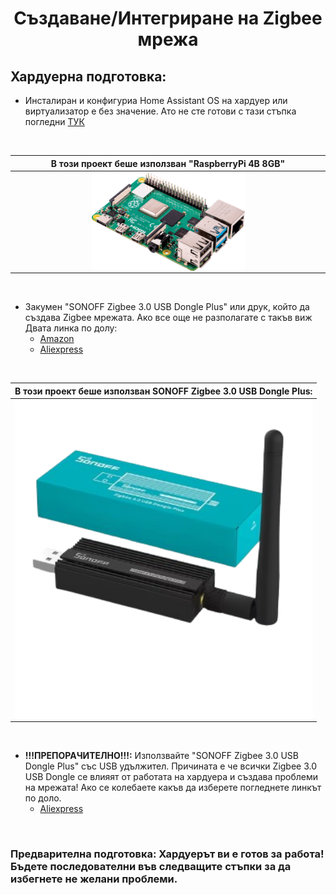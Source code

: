 <h1 align="center"><strong>Създаване/Интегриране на Zigbee мрежа </strong></h1>

##  Хардуерна подготовка:
- Инсталиран и конфигуриа Home Assistant OS на хардуер или виртуализатор е без значение. Ато не сте готови с тази стъпка погледни [ТУК](https://www.home-assistant.io/installation/)

<br>

| В този проект беше използван "RaspberryPi 4B 8GB" | 
|:--------------------:|
| <img align="center" src="../../IMG/Devices/RASP PI 4B.png" width="50%" height="50%">  |

<br>

- Закумен "SONOFF Zigbee 3.0 USB Dongle Plus" или друк, който да създава Zigbee мрежата. Ако все още не разполагате с такъв виж Двата линка по долу:
    - [Amazon](https://www.amazon.de/dp/B09KZX4WSB?ref=ppx_yo2ov_dt_b_fed_asin_title)
    - [Aliexpress](https://de.aliexpress.com/item/1005004266559661.html?spm=a2g0o.productlist.main.1.29cfYELkYELkj7&algo_pvid=d6c4c86f-f945-433c-addd-962a0da0c955&algo_exp_id=d6c4c86f-f945-433c-addd-962a0da0c955-0&pdp_npi=4%40dis%21EUR%2138.16%2120.99%21%21%2140.55%2122.30%21%402103890117306177577828936efd34%2112000028571354347%21sea%21DE%21749630241%21X&curPageLogUid=DHGOVitBimE5&utparam-url=scene%3Asearch%7Cquery_from%3A) 

<br>

| В този проект беше използван SONOFF Zigbee 3.0 USB Dongle Plus: | 
|:--------------------:|
| <img align="center" src="../../IMG/Devices/Sonoff zigbee3.0 Dongel.png" width="120%" height="90%">  |

<br>

- **!!!ПРЕПОРАЧИТЕЛНО!!!:** Използвайте  "SONOFF Zigbee 3.0 USB Dongle Plus" със USB удължител. Причината е че всички Zigbee 3.0 USB Dongle се влияят от работата на хардуера и създава проблеми на мрежата! Ако се колебаете какъв да изберете погледнете линкът по доло.
    - [Aliexpress](https://de.aliexpress.com/item/1005007442670601.html?spm=a2g0o.order_list.order_list_main.75.6e4f5c5f9wWYJ0&gatewayAdapt=glo2deu)

 <br>

###  Предварителна подготовка: Хардуерът ви е готов за работа! Бъдете последователни във следващите стъпки за да избегнете не желани проблеми.

